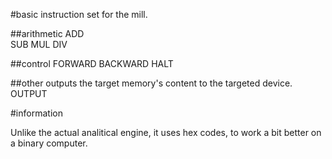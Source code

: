 #basic instruction set for the mill.

##arithmetic
ADD <num1> <num2> <memory>     
SUB <num1> <num2> <memory>
MUL <num1> <num2> <memory>
DIV <num1> <num2> <memory>

##control
FORWARD <amount>
BACKWARD <amount>
HALT

##other
outputs the target memory's content to the targeted device.
OUTPUT <target address> <memory>

#information

Unlike the actual analitical engine, it uses hex codes, to work a bit better on a binary computer.
